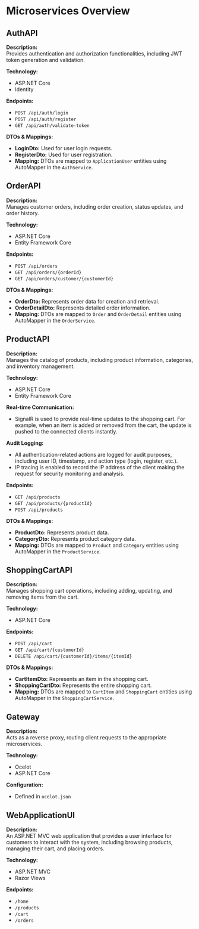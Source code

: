 # Microservices Overview

## AuthAPI
**Description:**  
Provides authentication and authorization functionalities, including JWT token generation and validation.

**Technology:**  
- ASP.NET Core
- Identity

**Endpoints:**  
- `POST /api/auth/login`  
- `POST /api/auth/register`  
- `GET /api/auth/validate-token`

**DTOs & Mappings:**  
- **LoginDto:** Used for user login requests.
- **RegisterDto:** Used for user registration.
- **Mapping:** DTOs are mapped to `ApplicationUser` entities using AutoMapper in the `AuthService`.

## OrderAPI
**Description:**  
Manages customer orders, including order creation, status updates, and order history.

**Technology:**  
- ASP.NET Core
- Entity Framework Core

**Endpoints:**  
- `POST /api/orders`  
- `GET /api/orders/{orderId}`  
- `GET /api/orders/customer/{customerId}`

**DTOs & Mappings:**  
- **OrderDto:** Represents order data for creation and retrieval.
- **OrderDetailDto:** Represents detailed order information.
- **Mapping:** DTOs are mapped to `Order` and `OrderDetail` entities using AutoMapper in the `OrderService`.

## ProductAPI
**Description:**  
Manages the catalog of products, including product information, categories, and inventory management.

**Technology:**  
- ASP.NET Core
- Entity Framework Core


**Real-time Communication:**  
- SignalR is used to provide real-time updates to the shopping cart. For example, when an item is added or removed from the cart, the update is pushed to the connected clients instantly.

**Audit Logging:**  
- All authentication-related actions are logged for audit purposes, including user ID, timestamp, and action type (login, register, etc.).
- IP tracing is enabled to record the IP address of the client making the request for security monitoring and analysis.

**Endpoints:**  
- `GET /api/products`  
- `GET /api/products/{productId}`  
- `POST /api/products`

**DTOs & Mappings:**  
- **ProductDto:** Represents product data.
- **CategoryDto:** Represents product category data.
- **Mapping:** DTOs are mapped to `Product` and `Category` entities using AutoMapper in the `ProductService`.

## ShoppingCartAPI
**Description:**  
Manages shopping cart operations, including adding, updating, and removing items from the cart.

**Technology:**  
- ASP.NET Core

**Endpoints:**  
- `POST /api/cart`  
- `GET /api/cart/{customerId}`  
- `DELETE /api/cart/{customerId}/items/{itemId}`

**DTOs & Mappings:**  
- **CartItemDto:** Represents an item in the shopping cart.
- **ShoppingCartDto:** Represents the entire shopping cart.
- **Mapping:** DTOs are mapped to `CartItem` and `ShoppingCart` entities using AutoMapper in the `ShoppingCartService`.

## Gateway
**Description:**  
Acts as a reverse proxy, routing client requests to the appropriate microservices.

**Technology:**  
- Ocelot
- ASP.NET Core

**Configuration:**  
- Defined in `ocelot.json`

## WebApplicationUI
**Description:**  
An ASP.NET MVC web application that provides a user interface for customers to interact with the system, including browsing products, managing their cart, and placing orders.

**Technology:**  
- ASP.NET MVC
- Razor Views

**Endpoints:**  
- `/home`  
- `/products`  
- `/cart`  
- `/orders`
